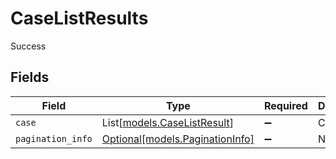 # CaseListResults

Success


## Fields

| Field                                                          | Type                                                           | Required                                                       | Description                                                    |
| -------------------------------------------------------------- | -------------------------------------------------------------- | -------------------------------------------------------------- | -------------------------------------------------------------- |
| `case`                                                         | List[[models.CaseListResult](../models/caselistresult.md)]     | :heavy_minus_sign:                                             | Cases                                                          |
| `pagination_info`                                              | [Optional[models.PaginationInfo]](../models/paginationinfo.md) | :heavy_minus_sign:                                             | N/A                                                            |